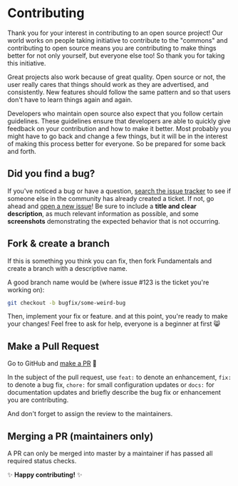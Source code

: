 # Contributing

Thank you for your interest in contributing to an open source project! Our world works on people taking initiative to contribute to the "commons" and contributing to open source means you are contributing to make things better for not only yourself, but everyone else too! So thank you for taking this initiative.

Great projects also work because of great quality. Open source or not, the user really cares that things should work as they are advertised, and consistently. New features should follow the same pattern and so that users don't have to learn things again and again.

Developers who maintain open source also expect that you follow certain guidelines. These guidelines ensure that developers are able to quickly give feedback on your contribution and how to make it better. Most probably you might have to go back and change a few things, but it will be in the interest of making this process better for everyone. So be prepared for some back and forth.

## Did you find a bug?

If you've noticed a bug or have a question, [search the issue tracker](https://github.com/darekaze/campion/issues) to see if someone else in the community has already created a ticket. If not, go ahead and [open a new issue](https://github.com/darekaze/campion/issues/new/choose)! Be sure to include a **title and clear description**, as much relevant information as possible, and some **screenshots** demonstrating the expected behavior that is not occurring.

## Fork & create a branch

If this is something you think you can fix, then fork Fundamentals and create a branch with a descriptive name.

A good branch name would be (where issue #123 is the ticket you're working on):
```bash
git checkout -b bugfix/some-weird-bug
```

Then, implement your fix or feature. and at this point, you're ready to make your changes! Feel free to ask for help, everyone is a beginner at first :smile_cat:

## Make a Pull Request

Go to GitHub and [make a PR](https://github.com/darekaze/campion/pulls) :rocket:

In the subject of the pull request, use `feat:` to denote an enhancement, `fix:` to denote a bug fix, `chore:` for small configuration updates or `docs:` for documentation updates and briefly describe the bug fix or enhancement you are contributing.

And don't forget to assign the review to the maintainers.

## Merging a PR (maintainers only)

A PR can only be merged into master by a maintainer if has passed all required status checks.

:sparkles: **Happy contributing!** :sparkles:
